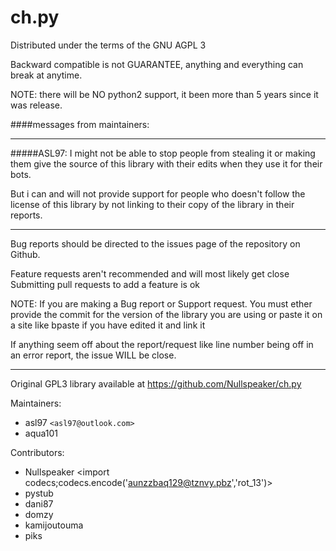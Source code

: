 ch.py
=====
Distributed under the terms of the GNU AGPL 3

Backward compatible is not GUARANTEE, anything and everything can break at anytime.

NOTE: there will be NO python2 support, it been more than 5 years since it was release.

####messages from maintainers:

----

#####ASL97:
I might not be able to stop people from stealing it or making them give the source of this library with their edits when they use it for their bots.

But i can and will not provide support for people who doesn't follow the license of this library by not linking to their copy of the library in their reports.

----

Bug reports should be directed to the issues page of the repository on Github.

Feature requests aren't recommended and will most likely get close
Submitting pull requests to add a feature is ok

NOTE: If you are making a Bug report or Support request. You must ether provide the commit for the version of the library you are using or
paste it on a site like bpaste if you have edited it and link it

If anything seem off about the report/request like line number being off in an error report, the issue WILL be close.

----

Original GPL3 library available at https://github.com/Nullspeaker/ch.py

Maintainers:
* asl97 `<asl97@outlook.com>`
* aqua101

Contributors:
* Nullspeaker <import codecs;codecs.encode('aunzzbaq129@tznvy.pbz','rot_13')>
* pystub
* dani87
* domzy
* kamijoutouma
* piks
